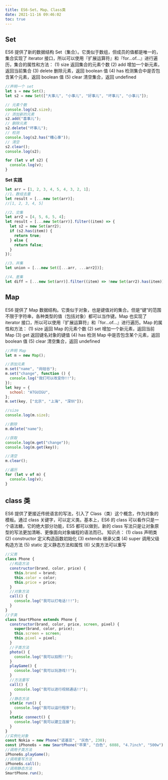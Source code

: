 ```yaml
---
title: ES6-Set、Map、Class类
date: 2021-11-16 09:46:02
toc: true
---
```


## Set

ES6 提供了新的数据结构 Set（集合）。它类似于数组，但成员的值都是唯一的，集合实现了 iterator 接口，所以可以使用『扩展运算符』和『for…of…』进行遍历，集合的属性和方法：
(1) size 返回集合的元素个数
(2) add 增加一个新元素，返回当前集合
(3) delete 删除元素，返回 boolean 值
(4) has 检测集合中是否包含某个元素，返回 boolean 值
(5) clear 清空集合，返回 undefined

```js
//声明一个 set
let s = new Set();
let s2 = new Set(["大事儿", "小事儿", "好事儿", "坏事儿", "小事儿"]);

// 元素个数
console.log(s2.size);
// 添加新的元素
s2.add("喜事儿");
// 删除元素
s2.delete("坏事儿");
// 检测
console.log(s2.has("糟心事"));
// 清空
s2.clear();
console.log(s2);

for (let v of s2) {
  console.log(v);
}
```

**Set 实践**

```js
let arr = [1, 2, 3, 4, 5, 4, 3, 2, 1];
//1、数组去重
let result = [...new Set(arr)];
//[1, 2, 3, 4, 5]

//2、交集
let arr2 = [4, 5, 6, 5, 4];
let result = [...new Set(arr)].filter((item) => {
  let s2 = new Set(arr2);
  if (s2.has(item)) {
    return true;
  } else {
    return false;
  }
});

//3、并集
let union = [...new Set([...arr, ...arr2])];

//4、差集
let diff = [...new Set(arr)].filter((item) => !new Set(arr2).has(item));
```

## Map

ES6 提供了 Map 数据结构。它类似于对象，也是键值对的集合。但是“键”的范围不限于字符串，各种类型的值（包括对象）都可以当作键。Map 也实现了 iterator 接口，所以可以使用『扩展运算符』和『for…of…』进行遍历。Map 的属性和方法：
(1) size 返回 Map 的元素个数
(2) set 增加一个新元素，返回当前 Map
(3) get 返回键名对象的键值
(4) has 检测 Map 中是否包含某个元素，返回 boolean 值
(5) clear 清空集合，返回 undefined

```js
//声明 Map
let m = new Map();

//添加元素
m.set("name", "尚硅谷");
m.set("change", function () {
  console.log("我们可以改变你!!");
});
let key = {
  school: "ATGUIGU",
};
m.set(key, ["北京", "上海", "深圳"]);

//size
console.log(m.size);

//删除
m.delete("name");

//获取
console.log(m.get("change"));
console.log(m.get(key));

//清空
m.clear();

//遍历
for (let v of m) {
  console.log(v);
}
```

## class 类

ES6 提供了更接近传统语言的写法，引入了 Class（类）这个概念，作为对象的模板。通过 class 关键字，可以定义类。基本上，ES6 的 class 可以看作只是一个语法糖，它的绝大部分功能，ES5 都可以做到，新的 class 写法只是让对象原型的写法更加清晰、更像面向对象编程的语法而已。
知识点：
(1) class 声明类
(2) constructor 定义构造函数初始化
(3) extends 继承父类
(4) super 调用父级构造方法
(5) static 定义静态方法和属性
(6) 父类方法可以重写

```js
//父类
class Phone {
  //构造方法
  constructor(brand, color, price) {
    this.brand = brand;
    this.color = color;
    this.price = price;
  }
  //对象方法
  call() {
    console.log("我可以打电话!!!");
  }
}
//子类
class SmartPhone extends Phone {
  constructor(brand, color, price, screen, pixel) {
    super(brand, color, price);
    this.screen = screen;
    this.pixel = pixel;
  }
  //子类方法
  photo() {
    console.log("我可以拍照!!");
  }
  playGame() {
    console.log("我可以玩游戏!!");
  }
  //方法重写
  call() {
    console.log("我可以进行视频通话!!");
  }
  //静态方法
  static run() {
    console.log("我可以运行程序");
  }
  static connect() {
    console.log("我可以建立连接");
  }
}
//实例化对象
const Nokia = new Phone("诺基亚", "灰色", 230);
const iPhone6s = new SmartPhone("苹果", "白色", 6088, "4.7inch", "500w");
//调用子类方法
iPhone6s.playGame();
//调用重写方法
iPhone6s.call();
//调用静态方法
SmartPhone.run();
```
